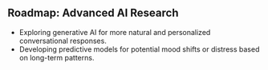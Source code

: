 ## Roadmap: Advanced AI Research
- Exploring generative AI for more natural and personalized conversational responses.
- Developing predictive models for potential mood shifts or distress based on long-term patterns.
